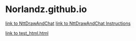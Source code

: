 # Norlandz.github.io


[link to NttDrawAndChat](https://github.com/Norlandz/NttDrawAndChat)
[link to NttDrawAndChat Instructions](NttDrawAndChat/DrawAndChatApp_Instruction/html/outhwp.html)

[link to test_html.html](test/test_html.html)
